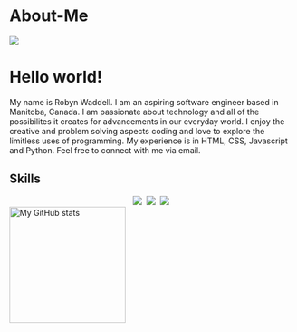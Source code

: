 # About-Me
![](./assets/Blue%20Modern%20Company%20Slogan%20LinkedIn%20Banner.png)
# Hello world!
My name is Robyn Waddell. I am an aspiring software engineer based in Manitoba, Canada. 
I am passionate about technology and all of the possibilites it creates for advancements in our everyday world. I enjoy the creative and problem solving aspects coding and love to explore the limitless uses of programming.
My experience is in HTML, CSS, Javascript and Python. 
Feel free to connect with me via email.
## Skills
<div align ="center">
<img src="https://img.shields.io/badge/code-javascript-informational?style=for-the-badge&logo=javascript&logoColor=white&color=2aa889"/>&nbsp;
<img src="https://img.shields.io/badge/web-html-informational?style=for-the-badge&logo=html5&logoColor=white&color=2aa889")/>&nbsp;
<img src="https://img.shields.io/badge/web-css-informational?style=for-the-badge&logo=css3&logoColor=white&color=2aa889")/>&nbsp;
</div>
<a href="https://github.com/robynwaddell">
  <img height="205px" align="center" src="https://github-readme-stats.vercel.app/api?username=robynwaddell&theme=vue&show_icons=true" alt="My GitHub stats" />
</a>

